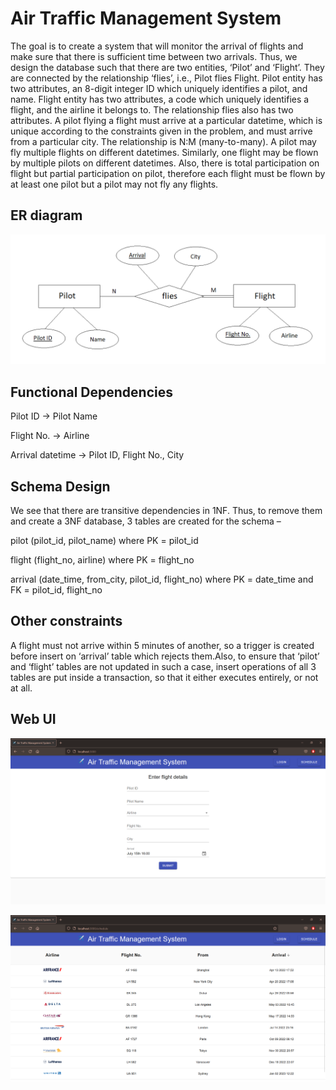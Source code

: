 # Air Traffic Management System

The goal is to create a system that will monitor the arrival of flights and make sure that there is sufficient time between two arrivals. Thus, we design the database such that there are two entities, ‘Pilot’ and ‘Flight’. They are connected by the relationship ‘flies’, i.e., Pilot flies Flight. Pilot entity has two attributes, an 8-digit integer ID which uniquely identifies a pilot, and name. Flight entity has two attributes, a code which uniquely identifies a flight, and the airline it belongs to. The relationship flies also has two attributes. A pilot flying a flight must arrive at a particular datetime, which is unique according to the constraints given in the problem, and must arrive from a particular city. The relationship is N:M (many-to-many). A pilot may fly multiple flights on different datetimes. Similarly, one flight may be flown by multiple pilots on different datetimes. Also, there is total participation on flight but partial participation on pilot, therefore each flight must be flown by at least one pilot but a pilot may not fly any flights.

## ER diagram

![](ER_diagram.png)

## Functional Dependencies

Pilot ID → Pilot Name

Flight No. → Airline

Arrival datetime → Pilot ID, Flight No., City

## Schema Design

We see that there are transitive dependencies in 1NF. Thus, to remove them and create a 3NF database, 3 tables are created for the schema –

pilot (pilot_id, pilot_name) where PK = pilot_id

flight (flight_no, airline) where PK = flight_no

arrival (date_time, from_city, pilot_id, flight_no) where PK = date_time and FK = pilot_id, flight_no

## Other constraints

A flight must not arrive within 5 minutes of another, so a trigger is created before insert on ‘arrival’ table which rejects them.Also, to ensure that ‘pilot’ and ‘flight’ tables are not updated in such a case, insert operations of all 3 tables are put inside a transaction, so that it either executes entirely, or not at all.

## Web UI

![](home_page.png)

![](schedule_page.png)